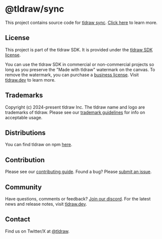 # @tldraw/sync

This project contains source code for [tldraw sync](https://tldraw.dev/docs/sync/?utm_source=github&utm_medium=readme&utm_campaign=learn-more). [Click here](https://tldraw.dev/blog/product/announcing-tldraw-sync/?utm_source=github&utm_medium=readme&utm_campaign=learn-more) to learn more.

## License

This project is part of the tldraw SDK. It is provided under the [tldraw SDK license](https://github.com/tldraw/tldraw/blob/main/LICENSE.md).

You can use the tldraw SDK in commercial or non-commercial projects so long as you preserve the "Made with tldraw" watermark on the canvas. To remove the watermark, you can purchase a [business license](https://tldraw.dev/?utm_source=github&utm_medium=readme&utm_campaign=learn-more#pricing). Visit [tldraw.dev](https://tldraw.dev/?utm_source=github&utm_medium=readme&utm_campaign=learn-more) to learn more.

## Trademarks

Copyright (c) 2024-present tldraw Inc. The tldraw name and logo are trademarks of tldraw. Please see our [trademark guidelines](https://github.com/tldraw/tldraw/blob/main/TRADEMARKS.md) for info on acceptable usage.

## Distributions

You can find tldraw on npm [here](https://www.npmjs.com/package/@tldraw/tldraw?activeTab=versions).

## Contribution

Please see our [contributing guide](https://github.com/tldraw/tldraw/blob/main/CONTRIBUTING.md). Found a bug? Please [submit an issue](https://github.com/tldraw/tldraw/issues/new).

## Community

Have questions, comments or feedback? [Join our discord](https://discord.tldraw.com/?utm_source=github&utm_medium=readme&utm_campaign=sociallink). For the latest news and release notes, visit [tldraw.dev](https://tldraw.dev/?utm_source=github&utm_medium=readme&utm_campaign=learn-more).

## Contact

Find us on Twitter/X at [@tldraw](https://twitter.com/tldraw).

